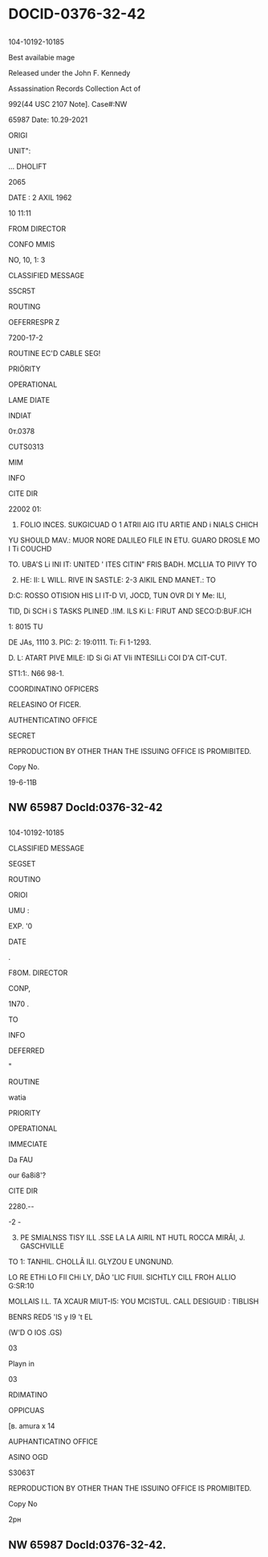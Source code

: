 # DOCID-0376-32-42

##
104-10192-10185

Best availabie mage

Released under the John F. Kennedy

Assassination Records Collection Act of

992(44 USC 2107 Note]. Case#:NW

65987 Date: 10.29-2021

ORIGI

UNIT":

... DHOLIFT

2065

DATE : 2 AXIL 1962

10 11:11

FROM DIRECTOR

CONFO MMIS

NO, 10, 1: 3

CLASSIFIED MESSAGE

S5CR5T

ROUTING

OEFERRESPR Z

7200-17-2

ROUTINE EC'D CABLE SEG!

PRIÖRITY

OPERATIONAL

LAME DIATE

INDIAT

0т.0378

CUTS0313

MIM

INFO

CITE DIR

22002 01:

1. FOLIO INCES. SUKGICUAD O 1 ATRII AIG ITU ARTIE AND i NIALS CHICH

YU SHOULD MAV.: MUOR NORE DALILEO FILE IN ETU. GUARO DROSLE MO I Ti COUCHD

TO. UBA'S Li INI IT: UNITED ' ITES CITIN" FRIS BADH. MCLLIA TO PIIVY TO

2. HE: II: L WILL. RIVE IN SASTLE: 2-3 AIKIL END MANET.: TO

D:C: ROSSO OTISION HIS LI IT-D VI, JOCD, TUN OVR DI Y Me: ILl,

TID, Di SCH i S TASKS PLINED .!IM. ILS Ki L: FIRUT AND SECO:D:BUF.ICH

1: 8015 TU

DE JAs, 1110 3. PIC: 2: 19:0111. Ti: Fi 1-1293.

D. L: ATART PIVE MILE: ID Si Gi AT VIi INTESILLi COI D'A CIT-CUT.

ST1:1:. N66 98-1.

COORDINATINO OFPICERS

RELEASINO Of FICER.

AUTHENTICATINO OFFICE

SECRET

REPRODUCTION BY OTHER THAN THE ISSUING OFFICE IS PROMIBITED.

Copy No.

19-6-11B

NW 65987 Docld:0376-32-42
---

##
104-10192-10185

CLASSIFIED MESSAGE

SEGSET

ROUTINO

ORIOI

UMU :

EXP. '0

DATE

.

F8OM. DIRECTOR

CONP,

1N70 .

TO

INFO

DEFERRED

"

ROUTINE

watia

PRIORITY

OPERATIONAL

IMMECIATE

Da FAU

our 6a8i8'?

CITE DIR

2280.--

-2 -

3. PE SMIALNSS TISY ILL .SSE LA LA AIRIL NT HUTL ROCCA MIRÃI, J. GASCHVILLE

TO 1: TANHIL. CHOLLÃ ILI. GLYZOU E UNGNUND.

LO RE ETHi LO FII CHi LY, DÃO 'LIC FIUII. SICHTLY CILL FROH ALLIO G:SR:10

MOLLAIS I.L. TA XCAUR MIUT-I5: YOU MCISTUL. CALL DESIGUID : TIBLISH

BENRS RED5 'IS y I9 't EL

(W'D O IOS .GS)

03

Playn in

03

RDIMATINO

OPPICUAS

[в. amura x 14

AUPHANTICATINO OFFICE

ASINO OGD

S3063T

REPRODUCTION BY OTHER THAN THE ISSUINO OFFICE IS PROMIBITED.

Copy No

2рн

NW 65987 Docld:0376-32-42.
---

